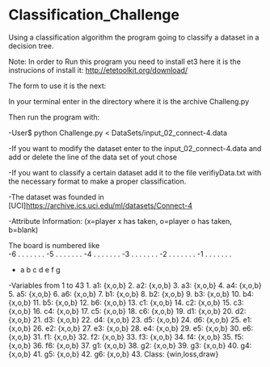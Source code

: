 # Classification_Challenge
Using a classification algorithm the program going to classify a dataset in a decision tree.

Note: 
	In order to Run this program you need to install et3 here it is the instrucions of install it: http://etetoolkit.org/download/

The form to use it is the next:

In your terminal enter in the directory where it is the archive Challeng.py

Then run the program with:

-User$ python Challenge.py < DataSets/input_02_connect-4.data

-If you want to modify the dataset enter to the input_02_connect-4.data and add or delete the line of the data set of yout chose

-If you want to classify a certain dataset add it to the file verifiyData.txt with the necessary format to make a proper classification.

-The dataset was founded in [UCI]https://archive.ics.uci.edu/ml/datasets/Connect-4

-Attribute Information: (x=player x has taken, o=player o has taken, b=blank)
   
   The board is numbered like  
-6 .  .  .  .  .  .  .
-5 .  .  .  .  .  .  .
-4 .  .  .  .  .  .  .
-3 .  .  .  .  .  .  .
-2 .  .  .  .  .  .  .
-1 .  .  .  .  .  .  .
-  a  b  c  d  e  f  g


-Variables from 1 to 43
    1. a1: {x,o,b}
    2. a2: {x,o,b}
    3. a3: {x,o,b}
    4. a4: {x,o,b}
    5. a5: {x,o,b}
    6. a6: {x,o,b}
    7. b1: {x,o,b}
    8. b2: {x,o,b}
    9. b3: {x,o,b}
   10. b4: {x,o,b}
   11. b5: {x,o,b}
   12. b6: {x,o,b}
   13. c1: {x,o,b}
   14. c2: {x,o,b}
   15. c3: {x,o,b}
   16. c4: {x,o,b}
   17. c5: {x,o,b}
   18. c6: {x,o,b}
   19. d1: {x,o,b}
   20. d2: {x,o,b}
   21. d3: {x,o,b}
   22. d4: {x,o,b}
   23. d5: {x,o,b}
   24. d6: {x,o,b}
   25. e1: {x,o,b}
   26. e2: {x,o,b}
   27. e3: {x,o,b}
   28. e4: {x,o,b}
   29. e5: {x,o,b}
   30. e6: {x,o,b}
   31. f1: {x,o,b}
   32. f2: {x,o,b}
   33. f3: {x,o,b}
   34. f4: {x,o,b}
   35. f5: {x,o,b}
   36. f6: {x,o,b}
   37. g1: {x,o,b}
   38. g2: {x,o,b}
   39. g3: {x,o,b}
   40. g4: {x,o,b}
   41. g5: {x,o,b}
   42. g6: {x,o,b}
   43. Class: {win,loss,draw}